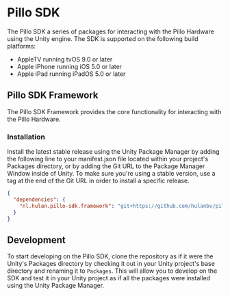 # Pillo SDK

The Pillo SDK a series of packages for interacting with the Pillo Hardware using the Unity engine. The SDK is supported on the following build platforms:

- AppleTV running tvOS 9.0 or later
- Apple iPhone running iOS 5.0 or later
- Apple iPad running iPadOS 5.0 or later

## Pillo SDK Framework

The Pillo SDK Framework provides the core functionality for interacting with the Pillo Hardware.

### Installation

Install the latest stable release using the Unity Package Manager by adding the following line to your manifest.json file located within your project's Packages directory, or by adding the Git URL to the Package Manager Window inside of Unity. To make sure you're using a stable version, use a tag at the end of the Git URL in order to install a specific release.

```json
{
  "dependencies": {
    "nl.hulan.pillo-sdk.framework": "git+https://github.com/hulanbv/pillo-sdk-package.git?path=/Framework#v1.0.0"
  }
}
```

## Development

To start developing on the Pillo SDK, clone the repository as if it were the Unity's Packages directory by checking it out in your Unity project's base directory and renaming it to `Packages`. This will allow you to develop on the SDK and test it in your Unity project as if all the packages were installed using the Unity Package Manager.
